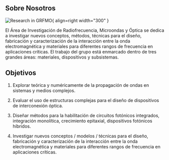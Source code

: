 ## Sobre Nosotros

![Research in GRFMO](../images/research.jpg){ align=right width="300" }

El Área de Investigación de Radiofrecuencia, Microondas y Óptica se dedica a investigar nuevos conceptos, métodos, técnicas para el diseño, fabricación y caracterización de la interacción entre la onda electromagnética y materiales para diferentes rangos de frecuencia en aplicaciones críticas. El trabajo del grupo está enmarcado dentro de tres grandes áreas: materiales, dispositivos y subsistemas.

## Objetivos

1. Explorar teórica y numéricamente de la propagación de ondas en sistemas y medios complejos.

2. Evaluar el uso de estructuras complejas para el diseño de dispositivos de interconexión óptica.

3. Diseñar métodos para la habilitación de circuitos fotónicos integrados, integración monolítica, crecimiento epitaxial, dispositivos fotónicos híbridos.

4. Investigar nuevos conceptos / modelos / técnicas para el diseño, fabricación y caracterización de la interacción entre la onda electromagnética y materiales para diferentes rangos de frecuencia en aplicaciones críticas.

